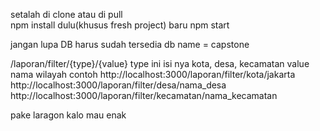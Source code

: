 setalah di clone atau di pull  
npm install dulu(khusus fresh project) 
baru npm start

jangan lupa DB harus sudah tersedia 
db name = capstone


/laporan/filter/{type}/{value}
type ini isi nya kota, desa, kecamatan
value nama wilayah 
contoh
http://localhost:3000/laporan/filter/kota/jakarta
http://localhost:3000/laporan/filter/desa/nama_desa
http://localhost:3000/laporan/filter/kecamatan/nama_kecamatan

pake laragon kalo mau enak 



